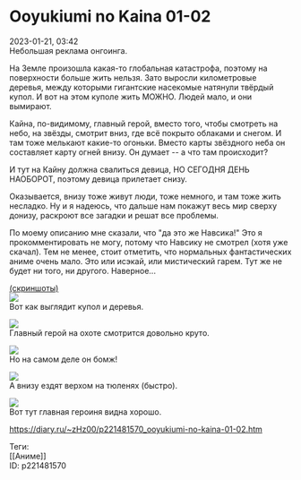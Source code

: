 Ooyukiumi no Kaina 01-02
=========================

   
 2023-01-21, 03:42   
  Небольшая реклама онгоинга.   
   
 На Земле произошла какая-то глобальная катастрофа, поэтому на поверхности больше жить нельзя. Зато выросли километровые деревья, между которыми гигантские насекомые натянули твёрдый купол. И вот на этом куполе жить МОЖНО. Людей мало, и они вымирают.   
   
 Кайна, по-видимому, главный герой, вместо того, чтобы смотреть на небо, на звёзды, смотрит вниз, где всё покрыто облаками и снегом. И там тоже мелькают какие-то огоньки. Вместо карты звёздного неба он составляет карту огней внизу. Он думает -- а что там происходит?   
   
 И тут на Кайну должна свалиться девица, НО СЕГОДНЯ ДЕНЬ НАОБОРОТ, поэтому девица прилетает снизу.   
   
 Оказывается, внизу тоже живут люди, тоже немного, и там тоже жить несладко. Ну и я надеюсь, что дальше нам покажут весь мир сверху донизу, раскроют все загадки и решат все проблемы.   
   
 По моему описанию мне сказали, что "да это же Навсика!" Это я прокомментировать не могу, потому что Навсику не смотрел (хотя уже скачал). Тем не менее, стоит отметить, что нормальных фантастических аниме очень мало. Это или исэкай, или мистический гарем. Тут же не будет ни того, ни другого. Наверное...   
   
  [(скриншоты)](https://zHz00.diary.ru/p221481570.htm?index=1#linkmore221481570m1)      
   [![](https://i.yapx.ru/VXVr8l.jpg)](https://yapx.ru/image/VXVr8)    
 Вот как выглядит купол и деревья.   
   
  [![](https://i.yapx.ru/VXVr9l.jpg)](https://yapx.ru/image/VXVr9)    
 Главный герой на охоте смотрится довольно круто.   
   
  [![](https://i.yapx.ru/VXVuAl.jpg)](https://yapx.ru/image/VXVuA)    
 Но на самом деле он бомж!   
   
  [![](https://i.yapx.ru/VXVuBl.jpg)](https://yapx.ru/image/VXVuB)    
 А внизу ездят верхом на тюленях (быстро).   
   
  [![](https://i.yapx.ru/VXVuCl.jpg)](https://yapx.ru/image/VXVuC)    
 Вот тут главная героиня видна хорошо.   
    
     
    
 <https://diary.ru/~zHz00/p221481570_ooyukiumi-no-kaina-01-02.htm>   
   
 Теги:   
 [[Аниме]]   
 ID: p221481570